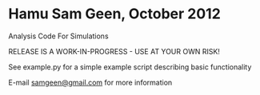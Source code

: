 Hamu
Sam Geen, October 2012
====

Analysis Code For Simulations

RELEASE IS A WORK-IN-PROGRESS - USE AT YOUR OWN RISK!

See example.py for a simple example script describing basic functionality

E-mail samgeen@gmail.com for more information